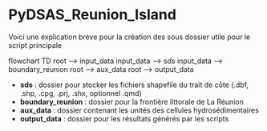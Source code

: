 # PyDSAS_Reunion_Island

Voici une explication brève pour la création des sous dossier utile pour le script principale

flowchart TD
root --> input_data
input_data --> sds
input_data --> boundary_reunion
root --> aux_data
root --> output_data

- **sds** : dossier pour stocker les fichiers shapefile du trait de côte (.dbf, .shp, .cpg, .prj, .shx, optionnel .qmd)  
- **boundary_reunion** : dossier pour la frontière littorale de La Réunion  
- **aux_data** : dossier contenant les unités des cellules hydrosédimentaires  
- **output_data** : dossier pour les résultats générés par les scripts  



